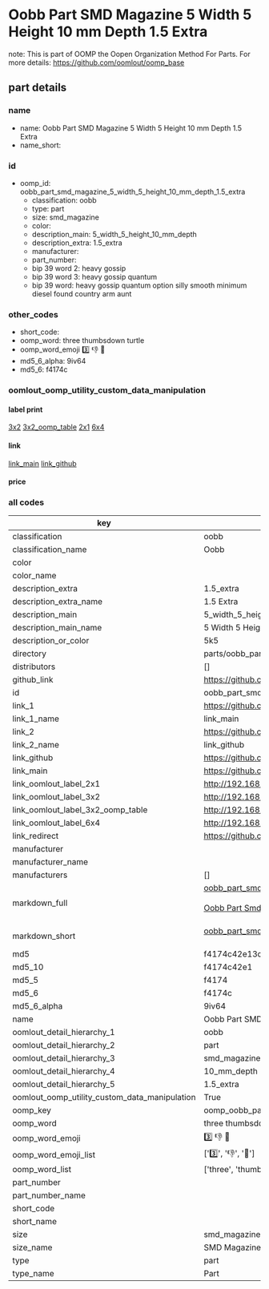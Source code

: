 # Oobb Part SMD Magazine 5 Width 5 Height 10 mm Depth 1.5 Extra  

note: This is part of OOMP the Oopen Organization Method For Parts. For more details: https://github.com/oomlout/oomp_base

##  part details
  







### name
* name: Oobb Part SMD Magazine 5 Width 5 Height 10 mm Depth 1.5 Extra
* name_short: 
### id
* oomp_id: oobb_part_smd_magazine_5_width_5_height_10_mm_depth_1.5_extra
  * classification: oobb
  * type: part
  * size: smd_magazine
  * color: 
  * description_main: 5_width_5_height_10_mm_depth
  * description_extra: 1.5_extra
  * manufacturer: 
  * part_number: 
  * bip 39 word 2: heavy gossip
  * bip 39 word 3: heavy gossip quantum
  * bip 39 word: heavy gossip quantum option silly smooth minimum diesel found country arm aunt

### other_codes
* short_code: 
* oomp_word: three thumbsdown turtle
* oomp_word_emoji :three: :thumbsdown: :turtle:
* md5_6_alpha: 9iv64
* md5_6: f4174c






### oomlout_oomp_utility_custom_data_manipulation
#### label print
[3x2](http://192.168.1.245:1112/?label=oomp%209iv64)
[3x2_oomp_table](http://192.168.1.108:1112/?label=oomp%209iv64)
[2x1](http://192.168.1.242:1112/?label=oomp%209iv64)
[6x4](http://192.168.1.55:1112/?label=oomp%209iv64)    

#### link

[link_main](https://github.com/oomlout/oomlout_oomp_version_1_messy/tree/main/parts/oobb_part_smd_magazine_5_width_5_height_10_mm_depth_1.5_extra) [link_github](https://github.com/oomlout/oomlout_oomp_version_1_messy/tree/main/parts/oobb_part_smd_magazine_5_width_5_height_10_mm_depth_1.5_extra)                             

#### price







### all codes 
| key | value |  
| --- | --- |  
| classification | oobb |  
| classification_name | Oobb |  
| color |  |  
| color_name |  |  
| description_extra | 1.5_extra |  
| description_extra_name | 1.5 Extra |  
| description_main | 5_width_5_height_10_mm_depth |  
| description_main_name | 5 Width 5 Height 10 mm Depth |  
| description_or_color | 5k5 |  
| directory | parts/oobb_part_smd_magazine_5_width_5_height_10_mm_depth_1.5_extra |  
| distributors | [] |  
| github_link | https://github.com/oomlout/oomlout_oomp_part_src/tree/main/parts/oobb_part_smd_magazine_5_width_5_height_10_mm_depth_1.5_extra |  
| id | oobb_part_smd_magazine_5_width_5_height_10_mm_depth_1.5_extra |  
| link_1 | https://github.com/oomlout/oomlout_oomp_version_1_messy/tree/main/parts/oobb_part_smd_magazine_5_width_5_height_10_mm_depth_1.5_extra |  
| link_1_name | link_main |  
| link_2 | https://github.com/oomlout/oomlout_oomp_version_1_messy/tree/main/parts/oobb_part_smd_magazine_5_width_5_height_10_mm_depth_1.5_extra |  
| link_2_name | link_github |  
| link_github | https://github.com/oomlout/oomlout_oomp_version_1_messy/tree/main/parts/oobb_part_smd_magazine_5_width_5_height_10_mm_depth_1.5_extra |  
| link_main | https://github.com/oomlout/oomlout_oomp_version_1_messy/tree/main/parts/oobb_part_smd_magazine_5_width_5_height_10_mm_depth_1.5_extra |  
| link_oomlout_label_2x1 | http://192.168.1.242:1112/?label=oomp%209iv64 |  
| link_oomlout_label_3x2 | http://192.168.1.245:1112/?label=oomp%209iv64 |  
| link_oomlout_label_3x2_oomp_table | http://192.168.1.108:1112/?label=oomp%209iv64 |  
| link_oomlout_label_6x4 | http://192.168.1.55:1112/?label=oomp%209iv64 |  
| link_redirect | https://github.com/oomlout/oomlout_oomp_version_1_messy/tree/main/parts/oobb_part_smd_magazine_5_width_5_height_10_mm_depth_1.5_extra |  
| manufacturer |  |  
| manufacturer_name |  |  
| manufacturers | [] |  
| markdown_full | [oobb_part_smd_magazine_5_width_5_height_10_mm_depth_1.5_extra](none)<br>[](none)<br>[Oobb Part Smd Magazine 5 Width 5 Height 10 Mm Depth 1.5 Extra](none)<br><br> |  
| markdown_short | [oobb_part_smd_magazine_5_width_5_height_10_mm_depth_1.5_extra](none)<br><br> |  
| md5 | f4174c42e13d91a333e459bb5e993b53 |  
| md5_10 | f4174c42e1 |  
| md5_5 | f4174 |  
| md5_6 | f4174c |  
| md5_6_alpha | 9iv64 |  
| name | Oobb Part SMD Magazine 5 Width 5 Height 10 mm Depth 1.5 Extra |  
| oomlout_detail_hierarchy_1 | oobb |  
| oomlout_detail_hierarchy_2 | part |  
| oomlout_detail_hierarchy_3 | smd_magazine |  
| oomlout_detail_hierarchy_4 | 10_mm_depth |  
| oomlout_detail_hierarchy_5 | 1.5_extra |  
| oomlout_oomp_utility_custom_data_manipulation | True |  
| oomp_key | oomp_oobb_part_smd_magazine_5_width_5_height_10_mm_depth_1.5_extra |  
| oomp_word | three thumbsdown turtle |  
| oomp_word_emoji | :three: :thumbsdown: :turtle: |  
| oomp_word_emoji_list | [':three:', ':thumbsdown:', ':turtle:'] |  
| oomp_word_list | ['three', 'thumbsdown', 'turtle'] |  
| part_number |  |  
| part_number_name |  |  
| short_code |  |  
| short_name |  |  
| size | smd_magazine |  
| size_name | SMD Magazine |  
| type | part |  
| type_name | Part |  
